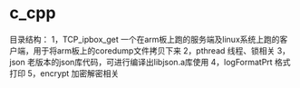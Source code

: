 # c_cpp
目录结构：
1，TCP_ipbox_get 一个在arm板上跑的服务端及linux系统上跑的客户端，用于将arm板上的coredump文件拷贝下来
2，pthread 线程、锁相关
3，json 老版本的json库代码，可进行编译出libjson.a库使用
4，logFormatPrt 格式打印
5，encrypt 加密解密相关